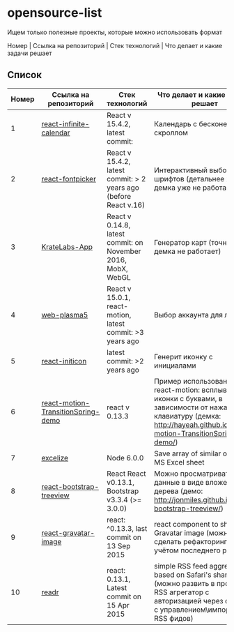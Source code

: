
# opensource-list

Ищем только полезные проекты, которые можно использовать формат

Номер | Ссылка на репозиторий | Стек технологий | Что делает и какие задачи решает

## Список

Номер | Ссылка на репозиторий | Стек технологий | Что делает и какие задачи решает
-|-|-|-
1 | [react-infinite-calendar ](https://github.com/clauderic/react-infinite-calendar) | React v 15.4.2, latest commit: | Календарь с бесконечным скроллом  
2 | [react-fontpicker](https://github.com/nardeas/react-fontpicker) | React v 15.4.2, latest commit: > 2 years ago (before React v.16) | Интерактивный выбор шрифтов (детальнее хз, демка уже не работает)  
3 | [KrateLabs-App](https://github.com/KrateLabs/KrateLabs-App) | React v 0.14.8, latest commit: on November 2016, MobX, WebGL | Генератор карт (точнее хз, демка не работает)  
4 | [web-plasma5](https://github.com/web-plasma5/web-plasma5) | React v 15.0.1, react-motion, latest commit: >3 years ago | Выбор аккаунта для логина  
5 | [react-initicon](https://github.com/ccm-innovation/react-initicon) | latest commit: >2 years ago | Генерит иконку с инициалами   
6 | [react-motion-TransitionSpring-demo](https://github.com/hayeah/react-motion-TransitionSpring-demo) | react v 0.13.3 | Пример использования react-motion: всплывающие иконки с буквами,  в зависимости от нажатия на клавиатуру (демка: http://hayeah.github.io/react-motion-TransitionSpring-demo/)  
7 | [excelize](https://github.com/astur/excelize)  | Node 6.0.0    | Save array of similar objects to MS Excel sheet
8 | [react-bootstrap-treeview](https://github.com/jonmiles/react-bootstrap-treeview) | React React v0.13.1, Bootstrap v3.3.4 (>= 3.0.0) | Можно просматривать данные в виде вложеного дерева (демо: http://jonmiles.github.io/react-bootstrap-treeview/)   
9	| [react-gravatar-image](https://github.com/deerawan/react-gravatar-image) | react: ^0.13.3, last commit on 13 Sep 2015 | react component to show Gravatar image (можно сделать рефакторинг с учётом последнего реакта)  
10 | [readr](https://github.com/staceytay/readr) | react: 0.13.1,  Latest commit on 15 Apr 2015  | simple RSS feed aggregator based on Safari's shared links (можно развить в простой RSS агрегатор с авторизацией через соцсети с управлением\импортом RSS фидов)  
